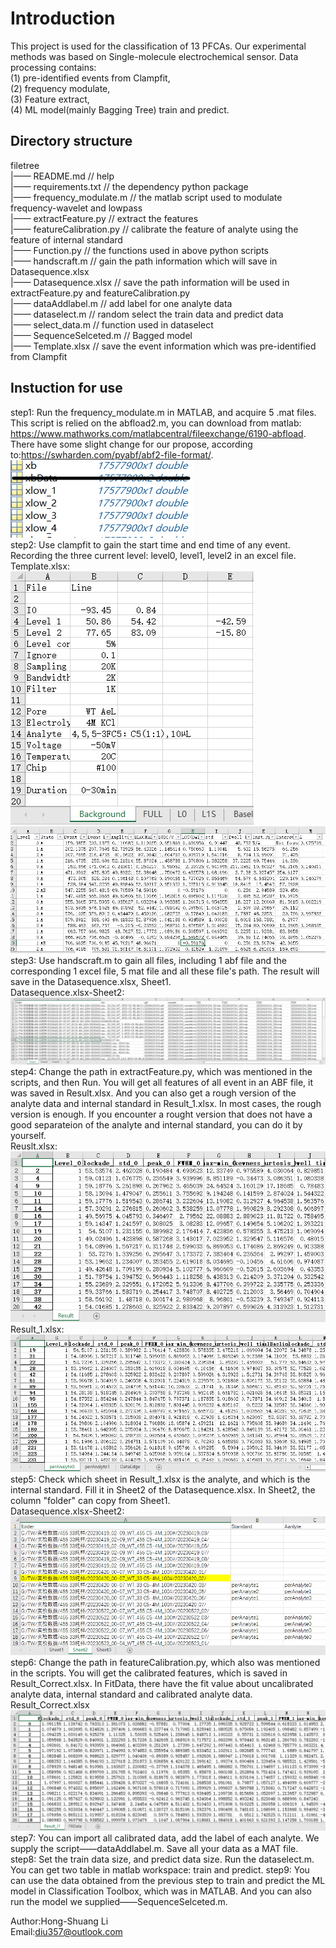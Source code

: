 # Introduction  

This project is used for the classification of 13 PFCAs. Our experimental methods was based on Single-molecule electrochemical sensor. Data processing contains:  
(1) pre-identified events from Clampfit,  
(2) frequency modulate,  
(3) Feature extract,  
(4) ML model(mainly Bagging Tree) train and predict.

## Directory structure
filetree  
|—— README.md           // help  
|—— requirements.txt    // the dependency python package  
|—— frequency_modulate.m // the matlab script used to modulate frequency-wavelet and lowpass  
|—— extractFeature.py   // extract the features  
|—— featureCalibration.py // calibrate the feature of analyte using the feature of internal standard  
|—— Function.py  // the functions used in above python scripts  
|—— handscraft.m       // gain the path information which will save in Datasequence.xlsx  
|—— Datasequence.xlsx  // save the path information will be used in extractFeature.py and featureCalibration.py  
|—— dataAddlabel.m     // add label for one analyte data  
|—— dataselect.m       // random select the train data and predict data    
|—— select_data.m      // function used in dataselect  
|—— SequenceSelceted.m  // Bagged model    
|—— Template.xlsx   // save the event information which was pre-identified from Clampfit


## Instuction for use
step1: Run the frequency_modulate.m in MATLAB, and acquire 5 .mat files. This script is relied on the abfload2.m, you can download from matlab: https://www.mathworks.com/matlabcentral/fileexchange/6190-abfload. There have some slight change for our propose, according to:https://swharden.com/pyabf/abf2-file-format/.  
![img.png](img.png)  
step2: Use clampfit to gain the start time and end time of any event. Recording the three current level: level0, level1, level2 in an excel file.  
Template.xlsx:  
![img_2.png](img_2.png)
![img_3.png](img_3.png)
step3: Use handscraft.m to gain all files, including 1 abf file and the corresponding 1 excel file, 5 mat file and all these file's path. The result will save in the Datasequence.xlsx, Sheet1.   
Datasequence.xlsx-Sheet2:  
![img_4.png](img_4.png)
step4: Change the path in extractFeature.py, which was mentioned in the scripts, and then Run. You will get all features of all event in an ABF file, it was saved in Result.xlsx. And you can also get a rough version of the analyte data and internal standard in Result_1.xlsx. In most cases, the rough version is enough. If you encounter a rought version that does not have a good separateion of the analyte and internal standard, you can do it by yourself.  
Reuslt.xlsx:  
![img_5.png](img_5.png)  
Result_1.xlsx:  
![img_6.png](img_6.png)
step5: Check which sheet in Result_1.xlsx is the analyte, and which is the internal standard. Fill it in Sheet2 of the Datasequence.xlsx. In Sheet2, the column "folder" can copy from Sheet1.  
Datasequence.xlsx-Sheet2:  
![img_7.png](img_7.png)
step6: Change the path in featureCalibration.py, which also was mentioned in the scripts. You will get the calibrated features, which is saved in Result_Correct.xlsx. In FitData, there have the fit value about uncalibrated analyte data, internal standard and calibrated analyte data.  
Result_Correct.xlsx  
![img_8.png](img_8.png)
step7: You can import all calibrated data, add the label of each analyte. We supply the script——dataAddlabel.m. Save all your data as a MAT file.  
step8: Set the train data size, and predict data size. Run the dataselect.m. You can get two table in matlab workspace: train and predict.
step9: You can use the data obtained from the previous step to train and predict the ML model in Classification Toolbox, which was in MATLAB. And you can also run the model we supplied——SequenceSelceted.m.


Author:Hong-Shuang Li   
Email:diu357@outlook.com








